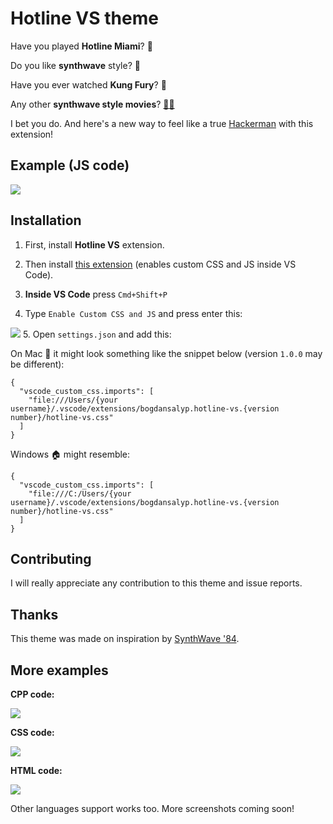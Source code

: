 
# Hotline VS theme

Have you played **Hotline Miami**? 🐔

Do you like **synthwave** style? 🌆

Have you ever watched **Kung Fury**? 🥋

Any other **synthwave style movies**? [🦂🔨](https://en.wikipedia.org/wiki/Drive_(2011_film))

I bet you do. And here's a new way to feel like a true [Hackerman](https://knowyourmeme.com/memes/hackerman) with this extension!

## Example (JS code)
![
](https://pp.userapi.com/c851524/v851524833/13d692/72JlbpWYC14.jpg)

## Installation

1. First, install **Hotline VS** extension. 

2. Then install [this extension](https://marketplace.visualstudio.com/items?itemName=be5invis.vscode-custom-css) (enables custom CSS and JS inside VS Code).

3. **Inside VS Code** press `Cmd+Shift+P`
4. Type `Enable Custom CSS and JS` and press enter this:

![
](https://pp.userapi.com/c851524/v851524887/140f9f/F8t6B3sxDso.jpg)
5. Open `settings.json` and add this:

On Mac 🍏 it might look something like the snippet below (version `1.0.0` may be different):

```
{
  "vscode_custom_css.imports": [
    "file:///Users/{your username}/.vscode/extensions/bogdansalyp.hotline-vs.{version number}/hotline-vs.css"
  ]
}
```

Windows 🏠 might resemble:

```
{
  "vscode_custom_css.imports": [
    "file:///C:/Users/{your username}/.vscode/extensions/bogdansalyp.hotline-vs.{version number}/hotline-vs.css"
  ]
}
```
  
## Contributing

I will really appreciate any contribution to this theme and issue reports.

## Thanks

This theme was made on inspiration by [SynthWave '84](https://marketplace.visualstudio.com/items?itemName=RobbOwen.synthwave-vscode).

## More examples

**CPP code:**

![
](https://pp.userapi.com/c851524/v851524887/140ffc/my6pmQ2uvxw.jpg)

**CSS code:**

![
](https://pp.userapi.com/c851524/v851524887/141005/lruP6futqcQ.jpg)

**HTML code:**

![
](https://pp.userapi.com/c851524/v851524887/141021/uH-R0-XS8QA.jpg)

Other languages support works too. More screenshots coming soon!

